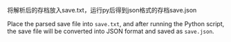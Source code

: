 将解析后的存档放入save.txt，运行py后得到json格式的存档save.json


Place the parsed save file into `save.txt`, and after running the Python script, the save file will be converted into JSON format and saved as `save.json`.

